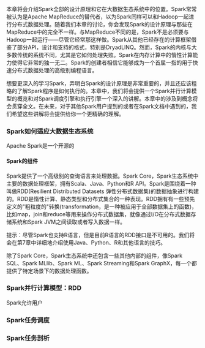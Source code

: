 本章将会介绍Spark全部的设计原理和它在大数据生态系统中的位置。Spark常常被认为是Apache MapReduce的替代者，以为Spark同样可以和Hadoop一起进行分布式数据处理。随着我们本章的讨论，你会发现Spark的设计原理与那些在MapReduce中的完全不一样。与MapReduce不同的是，Spark不是必须要与Hadoop一起运行——尽管它经常那这样做。Spark从其他已经存在的计算框架借鉴了部分API，设计和支持的格式，特别是DryadLINQ。然而，Spark的内核与大多数传统的系统不同，尤其是它如何处理失败。Spark在内存计算中的惰性计算能力使得它非常的独一无二。Spark的创建者相信它能够成为一个首屈一指的用于快速分布式数据处理的高级别编程语言。  

想要更深入的学习Spark，弄明白Spark的设计原理是非常重要的，并且还应该粗略的了解Spark程序是如何执行的。本章中，我们将会提供一个Spark并行计算模型的概览和对Spark调度引擎和执行引擎一个深入的讲解。本章中的涉及到概念将会贯穿全文。在未来，对于其他Spark用户提到的或者在Spark文档中遇到的，我们希望这些讲解将会提供给你一个更精确的理解。  

### Spark如何适应大数据生态系统  
Apache Spark是一个开源的  


#### Spark的组件  
Spark提供了一个高级别的查询语言来处理数据。Spark Core，Spark生态系统中主要的数据处理框架，拥有Scala、Java、Python和R API。Spark是围绕着一种叫做RDD(Resilient Distributed Datasets 弹性分布式数据集)的数据抽象进行构建的。RDD是惰性计算、静态类型和分布式集合的一种表现。RDD拥有有一些预先定义的"粗粒度的"转换(transformation，是一种被应用于全部数据集上的函数)，比如map，join和reduce等用来操作分布式数据集，就像通过I/O在分布式数据存储系统和Spark JVM之间读取或者写入数据一样。  

提示：尽管Spark也支持R语言，但是目前R语言的RDD接口是不可用的。我们将会在第7章中详细地介绍使用Java、Python、R和其他语言的技巧。  

除了Spark Core，Spark生态系统中还包含一些其他内部的组件，像Spark SQL、Spark MLlib、Spark ML、Spark Streaming和Spark GraphX，每一个都提供了特定场景下的数据处理函数。  


### Spark并行计算模型：RDD  
Spark允许用户  


### Spark任务调度  


### Spark任务剖析  
